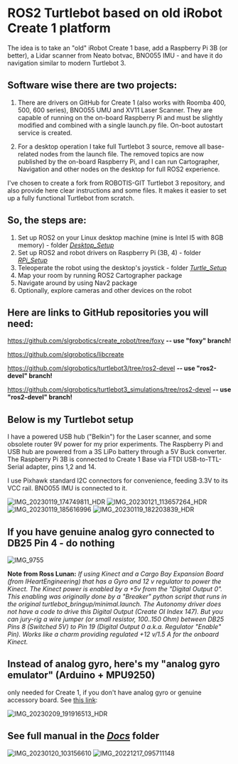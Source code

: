 # ROS2 Turtlebot based on old iRobot Create 1 platform
The idea is to take an "old" iRobot Create 1 base, add a Raspberry Pi 3B (or better), a Lidar scanner from Neato botvac, BNO055 IMU - and have it do navigation similar to modern Turtlebot 3.

## Software wise there are two projects:
1. There are drivers on GitHub for Create 1 (also works with Roomba 400, 500, 600 series), BNO055 UMU and XV11 Laser Scanner. They are capable of running on the on-board Raspberry Pi and must be slightly modified and combined with a single launch.py file. On-boot autostart service is created.

2. For a desktop operation I take full Turtlebot 3 source, remove all base-related nodes from the launch file. The removed topics are now published by the on-board Raspberry Pi, and I can run Cartographer, Navigation and other nodes on the desktop for full ROS2 experience.

I've chosen to create a fork from ROBOTIS-GIT Turtlebot 3 repository, and also provide here clear instructions and some files. It makes it easier to set up a fully functional Turtlebot from scratch.

## So, the steps are:

1. Set up ROS2 on your Linux desktop machine (mine is Intel I5 with 8GB memory) - folder *[Desktop_Setup](https://github.com/slgrobotics/turtlebot_create/tree/main/Desktop_Setup)*
2. Set up ROS2 and robot drivers on Raspberry Pi (3B, 4) - folder *[RPi_Setup](https://github.com/slgrobotics/turtlebot_create/tree/main/RPi_Setup)*
3. Teleoperate the robot using the desktop's joystick - folder *[Turtle_Setup](https://github.com/slgrobotics/turtlebot_create/tree/main/Turtle_Setup)*
4. Map your room by running ROS2 Cartographer package
5. Navigate around by using Nav2 package
6. Optionally, explore cameras and other devices on the robot

## Here are links to GitHub repositories you will need:

https://github.com/slgrobotics/create_robot/tree/foxy       **-- use "foxy" branch!**

https://github.com/slgrobotics/libcreate

https://github.com/slgrobotics/turtlebot3/tree/ros2-devel       **-- use "ros2-devel" branch!**

https://github.com/slgrobotics/turtlebot3_simulations/tree/ros2-devel       **-- use "ros2-devel" branch!**


## Below is my Turtlebot setup

I have a powered USB hub ("Belkin") for the Laser scanner, and some obsolete router 9V power for my prior experiments. The Raspberry Pi and USB hub are powered from a 3S LiPo battery through a 5V Buck converter. The Raspberry Pi 3B is connected to Create 1 Base via FTDI USB-to-TTL-Serial adapter, pins 1,2 and 14.

I use Pixhawk standard I2C connectors for convenience, feeding 3.3V to its VCC rail. BNO055 IMU is connected to it.

![IMG_20230119_174749811_HDR](https://user-images.githubusercontent.com/16037285/213751203-675d83b6-2036-40fb-a05b-09158c08dd71.jpg)
![IMG_20230121_113657264_HDR](https://user-images.githubusercontent.com/16037285/213880585-62cd0c68-21be-45c6-a729-305838dba4c0.jpg)
![IMG_20230119_185616996](https://user-images.githubusercontent.com/16037285/213751208-5553f129-1f50-4218-9046-555f3a39df97.jpg)
![IMG_20230119_182203839_HDR](https://user-images.githubusercontent.com/16037285/213751214-75b6443a-e198-40f2-85ef-94ef069d0949.jpg)

## If you have genuine analog gyro connected to DB25 Pin 4 - do nothing

![IMG_9755](https://user-images.githubusercontent.com/16037285/228358282-196188dc-9f45-4dbe-9b6b-1d3374c00cea.JPG)

**Note from Ross Lunan:**
*If using Kinect and a Cargo Bay Expansion Board (from IHeartEngineering) that has a Gyro and 12 v regulator to power the Kinect. The Kinect power is enabled by a +5v from the "Digital Output 0".
This enabling was originally done by a "Breaker" python script that runs in the original turtlebot_bringup/minimal.launch.
The Autonomy driver does not have a code to drive this Digital Output (Create OI Index 147). But you can jury-rig a wire jumper (or small resistor, 100..150 Ohm) between DB25 Pins 8 (Switched 5V) to Pin 19 (Digital Output 0 a.k.a. Regulator "Enable" Pin).
Works like a charm providing regulated +12 v/1.5 A for the onboard Kinect.*

## Instead of analog gyro, here's my "analog gyro emulator" (Arduino + MPU9250)
only needed for Create 1, if you don't have analog gyro or genuine accessory board. See [this link](https://github.com/slgrobotics/Misc/tree/master/Arduino/Sketchbook/MPU9250GyroTurtlebot):

![IMG_20230209_191916513_HDR](https://user-images.githubusercontent.com/16037285/217976758-1e9bc7c2-e8a8-45b0-a2b9-337abd95e2cf.jpg)

## See full manual in the *[Docs](https://github.com/slgrobotics/turtlebot_create/tree/main/Docs)* folder

![IMG_20230120_103156610](https://user-images.githubusercontent.com/16037285/213752879-3c88968a-8206-4ac0-acd0-9c275ddac683.jpg)
![IMG_20221217_095711148](https://user-images.githubusercontent.com/16037285/213755321-cc3408be-14e7-410d-8cd5-442953a7a80b.jpg)

